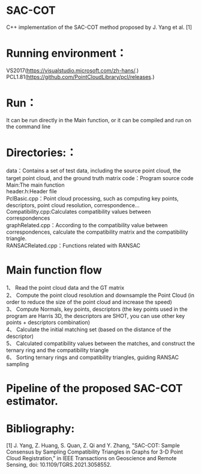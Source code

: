 # SAC-COT
C++ implementation of the SAC-COT method proposed by J. Yang et al. [1]

# Running environment：
VS2017(https://visualstudio.microsoft.com/zh-hans/.)  
PCL1.81(https://github.com/PointCloudLibrary/pcl/releases.)

# Run：
It can be run directly in the Main function, or it can be compiled and run on the command line  

# Directories:：
data：Contains a set of test data, including the source point cloud, the target point cloud, and the ground truth matrix
code：Program source code  
    Main:The main function  
    header.h:Header file  
    PclBasic.cpp：Point cloud processing, such as computing key points, descriptors, point cloud resolution, correspondence...  
    Compatibility.cpp:Calculates compatibility values between correspondences  
    graphRelated.cpp：According to the compatibility value between correspondences, calculate the compatibility matrix and the compatibility triangle.   
    RANSACRelated.cpp：Functions related with RANSAC  

# Main function flow
1、 Read the point cloud data and the GT matrix  
2、 Compute the point cloud resolution and downsample the Point Cloud (in order to reduce the size of the point cloud and increase the speed)  
3、 Compute Normals, key points, descriptors (the key points used in the program are Harris 3D, the descriptors are SHOT, you can use other key points + descriptors combination)  
4、 Calculate the initial matching set (based on the distance of the descriptor)  
5、 Calculated compatibility values between the matches, and construct the ternary ring and the compatibility triangle  
6、 Sorting ternary rings and compatibility triangles, guiding RANSAC sampling  

# Pipeline of the proposed SAC-COT estimator.

# Bibliography:  
[1] J. Yang, Z. Huang, S. Quan, Z. Qi and Y. Zhang, "SAC-COT: Sample Consensus by Sampling Compatibility Triangles in Graphs for 3-D Point Cloud Registration," in IEEE Transactions on Geoscience and Remote Sensing, doi: 10.1109/TGRS.2021.3058552.
